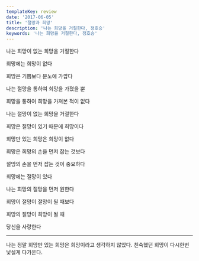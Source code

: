 ```yaml
---
templateKey: review
date: '2017-06-05'
title: '절망과 희망'
description: '나는 희망을 거절한다, 정호승'
keywords: '나는 희망을 거절한다, 정호승'
---
```


나는 희망이 없는 희망을 거절한다

희망에는 희망이 없다

희망은 기쁨보다 분노에 가깝다

나는 절망을 통하여 희망을 가졌을 뿐

희망을 통하여 희망을 가져본 적이 없다


나는 절망이 없는 희망을 거절한다

희망은 절망이 있기 때문에 희망이다

희망만 있는 희망은 희망이 없다

희망은 희망의 손을 먼저 잡는 것보다

절망의 손을 먼저 잡는 것이 중요하다


희망에는 절망이 있다

나는 희망의 절망을 먼저 원한다

희망이 절망이 절망이 될 때보다

희망의 절망이 희망이 될 때

당신을 사랑한다

---

나는 정말 희망만 있는 희망은 희망이라고 생각하지 않았다. 친숙했던 희망이 다시한번 낯설게 다가온다.